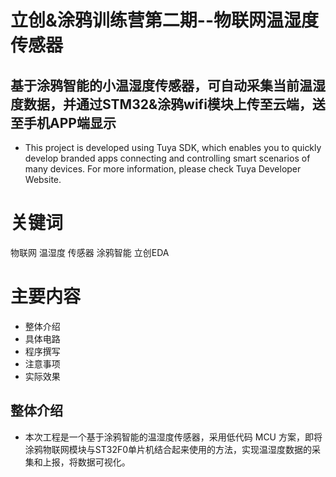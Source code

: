 立创&涂鸦训练营第二期--物联网温湿度传感器
==
基于涂鸦智能的小温湿度传感器，可自动采集当前温湿度数据，并通过STM32&涂鸦wifi模块上传至云端，送至手机APP端显示
--
* This project is developed using Tuya SDK, which enables you to quickly develop branded
apps connecting and controlling smart scenarios of many devices.
For more information, please check Tuya Developer Website.
# 关键词  
物联网 温湿度 传感器 涂鸦智能 立创EDA 
# 主要内容
* 整体介绍
* 具体电路
* 程序撰写
* 注意事项
* 实际效果
## 整体介绍

* 本次工程是一个基于涂鸦智能的温湿度传感器，采用低代码 MCU 方案，即将涂鸦物联网模块与ST32F0单片机结合起来使用的方法，实现温湿度数据的采集和上报，将数据可视化。
